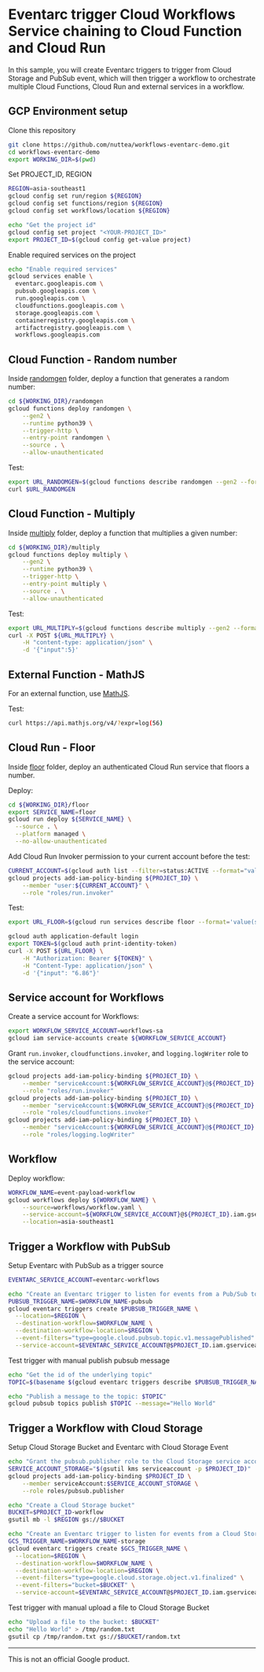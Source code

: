 # Eventarc trigger Cloud Workflows Service chaining to Cloud Function and Cloud Run

In this sample, you will create Eventarc triggers to trigger from Cloud Storage and PubSub event, which will then trigger a workflow to orchestrate multiple Cloud Functions, Cloud Run and external services in a workflow.

## GCP Environment setup

Clone this repository

```sh
git clone https://github.com/nuttea/workflows-eventarc-demo.git
cd workflows-eventarc-demo
export WORKING_DIR=$(pwd)
```

Set PROJECT_ID, REGION

```sh
REGION=asia-southeast1
gcloud config set run/region ${REGION}
gcloud config set functions/region ${REGION}
gcloud config set workflows/location ${REGION}

echo "Get the project id"
gcloud config set project "<YOUR-PROJECT_ID>"
export PROJECT_ID=$(gcloud config get-value project)
```

Enable required services on the project

```sh
echo "Enable required services"
gcloud services enable \
  eventarc.googleapis.com \
  pubsub.googleapis.com \
  run.googleapis.com \
  cloudfunctions.googleapis.com \
  storage.googleapis.com \
  containerregistry.googleapis.com \
  artifactregistry.googleapis.com \
  workflows.googleapis.com
```

## Cloud Function - Random number

Inside [randomgen](randomgen) folder, deploy a function that generates a random number:

```sh
cd ${WORKING_DIR}/randomgen
gcloud functions deploy randomgen \
    --gen2 \
    --runtime python39 \
    --trigger-http \
    --entry-point randomgen \
    --source . \
    --allow-unauthenticated
```

Test:

```sh
export URL_RANDOMGEN=$(gcloud functions describe randomgen --gen2 --format='value(serviceConfig.uri)')
curl $URL_RANDOMGEN
```

## Cloud Function - Multiply

Inside [multiply](multiply) folder, deploy a function that multiplies a given number:

```sh
cd ${WORKING_DIR}/multiply
gcloud functions deploy multiply \
    --gen2 \
    --runtime python39 \
    --trigger-http \
    --entry-point multiply \
    --source . \
    --allow-unauthenticated
```

Test:

```sh
export URL_MULTIPLY=$(gcloud functions describe multiply --gen2 --format='value(serviceConfig.uri)')
curl -X POST ${URL_MULTIPLY} \
    -H "content-type: application/json" \
    -d '{"input":5}'
```

## External Function - MathJS

For an external function, use [MathJS](https://api.mathjs.org/).

Test:

```sh
curl https://api.mathjs.org/v4/?expr=log(56)
```

## Cloud Run - Floor

Inside [floor](floor) folder, deploy an authenticated Cloud Run service that floors a number.

Deploy:

```sh
cd ${WORKING_DIR}/floor
export SERVICE_NAME=floor
gcloud run deploy ${SERVICE_NAME} \
  --source . \
  --platform managed \
  --no-allow-unauthenticated
```

Add Cloud Run Invoker permission to your current account before the test:

```sh
CURRENT_ACCOUNT=$(gcloud auth list --filter=status:ACTIVE --format="value(account)")
gcloud projects add-iam-policy-binding ${PROJECT_ID} \
    --member "user:${CURRENT_ACCOUNT}" \
    --role "roles/run.invoker"
```

Test:

```sh
export URL_FLOOR=$(gcloud run services describe floor --format='value(status.url)')

gcloud auth application-default login
export TOKEN=$(gcloud auth print-identity-token)
curl -X POST ${URL_FLOOR} \
    -H "Authorization: Bearer ${TOKEN}" \
    -H "Content-Type: application/json" \
    -d '{"input": "6.86"}'
```

## Service account for Workflows

Create a service account for Workflows:

```sh
export WORKFLOW_SERVICE_ACCOUNT=workflows-sa
gcloud iam service-accounts create ${WORKFLOW_SERVICE_ACCOUNT}
```

Grant `run.invoker`, `cloudfunctions.invoker`, and `logging.logWriter` role to the service account:

```sh
gcloud projects add-iam-policy-binding ${PROJECT_ID} \
    --member "serviceAccount:${WORKFLOW_SERVICE_ACCOUNT}@${PROJECT_ID}.iam.gserviceaccount.com" \
    --role "roles/run.invoker"
gcloud projects add-iam-policy-binding ${PROJECT_ID} \
    --member "serviceAccount:${WORKFLOW_SERVICE_ACCOUNT}@${PROJECT_ID}.iam.gserviceaccount.com" \
    --role "roles/cloudfunctions.invoker"
gcloud projects add-iam-policy-binding ${PROJECT_ID} \
    --member "serviceAccount:${WORKFLOW_SERVICE_ACCOUNT}@${PROJECT_ID}.iam.gserviceaccount.com" \
    --role "roles/logging.logWriter"
```

## Workflow

Deploy workflow:

```sh
WORKFLOW_NAME=event-payload-workflow
gcloud workflows deploy ${WORKFLOW_NAME} \
    --source=workflows/workflow.yaml \
    --service-account=${WORKFLOW_SERVICE_ACCOUNT}@${PROJECT_ID}.iam.gserviceaccount.com \
    --location=asia-southeast1
```

## Trigger a Workflow with PubSub

Setup Eventarc with PubSub as a trigger source

```sh
EVENTARC_SERVICE_ACCOUNT=eventarc-workflows

echo "Create an Eventarc trigger to listen for events from a Pub/Sub topic and route to $WORKFLOW_NAME workflow"
PUBSUB_TRIGGER_NAME=$WORKFLOW_NAME-pubsub
gcloud eventarc triggers create $PUBSUB_TRIGGER_NAME \
  --location=$REGION \
  --destination-workflow=$WORKFLOW_NAME \
  --destination-workflow-location=$REGION \
  --event-filters="type=google.cloud.pubsub.topic.v1.messagePublished" \
  --service-account=$EVENTARC_SERVICE_ACCOUNT@$PROJECT_ID.iam.gserviceaccount.com
```

Test trigger with manual publish pubsub message

```sh
echo "Get the id of the underlying topic"
TOPIC=$(basename $(gcloud eventarc triggers describe $PUBSUB_TRIGGER_NAME --format='value(transport.pubsub.topic)' --location=$REGION))

echo "Publish a message to the topic: $TOPIC"
gcloud pubsub topics publish $TOPIC --message="Hello World"
```

## Trigger a Workflow with Cloud Storage

Setup Cloud Storage Bucket and Eventarc with Cloud Storage Event

```sh
echo "Grant the pubsub.publisher role to the Cloud Storage service account needed for Eventarc's Cloud Storage trigger"
SERVICE_ACCOUNT_STORAGE="$(gsutil kms serviceaccount -p $PROJECT_ID)"
gcloud projects add-iam-policy-binding $PROJECT_ID \
    --member serviceAccount:$SERVICE_ACCOUNT_STORAGE \
    --role roles/pubsub.publisher

echo "Create a Cloud Storage bucket"
BUCKET=$PROJECT_ID-workflow
gsutil mb -l $REGION gs://$BUCKET

echo "Create an Eventarc trigger to listen for events from a Cloud Storage bucket and route to $WORKFLOW_NAME workflow"
GCS_TRIGGER_NAME=$WORKFLOW_NAME-storage
gcloud eventarc triggers create $GCS_TRIGGER_NAME \
  --location=$REGION \
  --destination-workflow=$WORKFLOW_NAME \
  --destination-workflow-location=$REGION \
  --event-filters="type=google.cloud.storage.object.v1.finalized" \
  --event-filters="bucket=$BUCKET" \
  --service-account=$EVENTARC_SERVICE_ACCOUNT@$PROJECT_ID.iam.gserviceaccount.com
```

Test trigger with manual upload a file to Cloud Storage Bucket

```sh
echo "Upload a file to the bucket: $BUCKET"
echo "Hello World" > /tmp/random.txt
gsutil cp /tmp/random.txt gs://$BUCKET/random.txt
```

-------

This is not an official Google product.